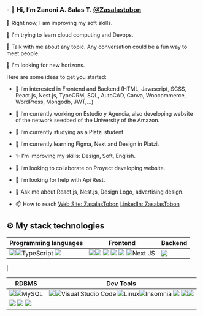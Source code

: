### - 👋 Hi, I’m Zanoni A. Salas T. [@Zasalastobon](https://twitter.com/ZasColectivo)


🔭 Right now, I am improving my soft skills.

🌱 I'm trying to learn cloud computing and Devops.

💬 Talk with me about any topic. Any conversation could be a fun way to meet people.

🎣 I'm looking for new horizons.


Here are some ideas to get you started:
- 👀 I’m interested in Frontend and Backend (HTML, Javascript, SCSS, React.js, Nest.js, TypeORM, SQL, AutoCAD, Canva, Woocommerce, WordPress, Mongodb, JWT,...)
- 🔭 I’m currently working on Estudio y Agencia, also developing website of the network seedbed of the University of the Amazon.
- 💞️ I’m currently studying as a Platzi student
- 🌱 I’m currently learning Figma, Next and Design in Platzi.
- ✨ I’m improving my skills: Design, Soft, English.
- 👯 I’m looking to collaborate on Proyect developing website.
- 🤔 I’m looking for help with Api Rest.
- 💬 Ask me about React.js, Nest.js, Design Logo, advertising design.

- 📫 How to reach   [Web Site: ZasalasTobon](https://zasalastobon.com/diplomas/) [LinkedIn: ZasalasTobon](https://www.linkedin.com/in/zanoni-alfredo-salas-tob%C3%B3n-30b1b6241/)
<!--
**Zasalast/zasalast** is a ✨ _special_ ✨ repository because its `README.md` (this file) appears on your GitHub profile.
- 😄 Pronouns: ...
- ⚡ Fun fact: ...
- 🤔 I’m looking for help with ...

-->
## ⚙ My stack technologies
|Programming languages|Frontend|Backend|
|---|---|---|
|<img src="https://img.shields.io/badge/JavaScript-323330?style=for-the-badge&logo=javascript&logoColor=F7DF1E"/>![TypeScript](https://img.shields.io/badge/typescript-%23007ACC.svg?style=for-the-badge&logo=typescript&logoColor=white) <img src="https://img.shields.io/badge/Python-FFD43B?style=for-the-badge&logo=python&logoColor=blue" />    | <img src="https://img.shields.io/badge/Tailwind_CSS-38B2AC?style=for-the-badge&logo=tailwind-css&logoColor=white"/><img src="https://img.shields.io/badge/HTML5-E34F26?style=for-the-badge&logo=html5&logoColor=white"/> <img src="https://img.shields.io/badge/React-20232A?style=for-the-badge&logo=react&logoColor=61DAFB" /> <img src="https://img.shields.io/badge/Sass-CC6699?style=for-the-badge&logo=sass&logoColor=white" /> <img src="https://img.shields.io/badge/CSS3-1572B6?style=for-the-badge&logo=css3&logoColor=white"/> ![Next JS](https://img.shields.io/badge/Next-black?style=for-the-badge&logo=next.js&logoColor=white)|<img src="https://img.shields.io/badge/nestjs-E0234E?style=for-the-badge&logo=nestjs&logoColor=white" />
|


|RDBMS|Dev Tools|
|---|---|
<img src="https://img.shields.io/badge/PostgreSQL-316192?style=for-the-badge&logo=postgresql&logoColor=white"/>![MySQL](https://img.shields.io/badge/mysql-%2300f.svg?style=for-the-badge&logo=mysql&logoColor=white)|<img src="https://img.shields.io/badge/GIT-E44C30?style=for-the-badge&logo=git&logoColor=white"/>![Visual Studio Code](https://img.shields.io/badge/Visual%20Studio%20Code-0078d7.svg?style=for-the-badge&logo=visual-studio-code&logoColor=white) ![Linux](https://img.shields.io/badge/Linux-FCC624?style=for-the-badge&logo=linux&logoColor=black)![Insomnia](https://img.shields.io/badge/Insomnia-black?style=for-the-badge&logo=insomnia&logoColor=5849BE) <img src="https://img.shields.io/badge/Docker-2CA5E0?style=for-the-badge&logo=docker&logoColor=white"/> <img src="https://img.shields.io/badge/Windows-0078D6?style=for-the-badge&logo=windows&logoColor=white" /><img src="https://img.shields.io/badge/Markdown-000000?style=for-the-badge&logo=markdown&logoColor=white" />
    <img src="https://img.shields.io/badge/Shell_Script-121011?style=for-the-badge&logo=gnu-bash&logoColor=white" />    <img src="https://img.shields.io/badge/Swagger-85EA2D?style=for-the-badge&logo=Swagger&logoColor=white" />   <img src="https://img.shields.io/badge/Heroku-430098?style=for-the-badge&logo=heroku&logoColor=white" />|


